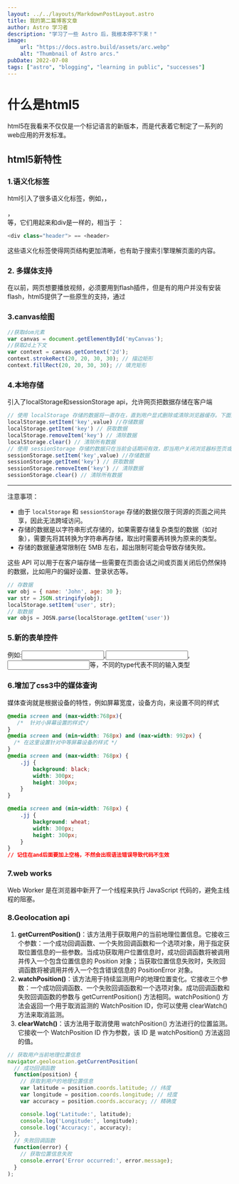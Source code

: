 ```yaml
---
layout: ../../layouts/MarkdownPostLayout.astro
title: 我的第二篇博客文章
author: Astro 学习者
description: "学习了一些 Astro 后，我根本停不下来！"
image:
    url: "https://docs.astro.build/assets/arc.webp"
    alt: "Thumbnail of Astro arcs."
pubDate: 2022-07-08
tags: ["astro", "blogging", "learning in public", "successes"]
---
```

# 什么是html5

html5在我看来不仅仅是一个标记语言的新版本，而是代表着它制定了一系列的web应用的开发标准。

## html5新特性

### 	1.语义化标签

html引入了很多语义化标签，例如<haeder>，<fotter>，<article>，<nav>等，它们用起来和div是一样的，相当于 ：

```javascript
<div class="header"> == <header>
```

这些语义化标签使得网页结构更加清晰，也有助于搜索引擎理解页面的内容。

### 2. 多媒体支持

在以前，网页想要播放视频，必须要用到flash插件，但是有的用户并没有安装flash，html5提供了一些原生的支持，通过<audio><video>标签，可以直接在网页中嵌入音频和视频文件，而不再需要依赖第三方插件。

### 3.canvas绘图

<canvas id="myCanvas" width="500" height="300"></canvas>

```js
//获取dom元素
var canvas = document.getElementById('myCanvas');
//获取2d上下文
var context = canvas.getContext('2d');
context.strokeRect(20, 20, 30, 30); // 描边矩形
context.fillRect(20, 20, 30, 30); // 填充矩形
```

### 4.本地存储

引入了localStorage和sessionStorage api，允许网页把数据存储在客户端

```js
// 使用 localStorage 存储的数据将一直存在，直到用户显式删除或清除浏览器缓存。下面是 localStorage 的一般用法：
localStorage.setItem('key',value) //存储数据
localStorage.getItem('key') // 获取数据
localStorage.removeItem('key') // 清除数据
localStorage.clear() // 清除所有数据
// 使用 sessionStorage 存储的数据只在当前会话期间有效，即当用户关闭浏览器标签页或窗口时，存储的数据将被清除。下面是 sessionStorage 的一般用法：
sessionStorage.setItem('key',value) //存储数据
sessionStorage.getItem('key') // 获取数据
sessionStorage.removeItem('key') // 清除数据
sessionStorage.clear() // 清除所有数据

```

---

 注意事项：

- 由于 `localStorage` 和 `sessionStorage` 存储的数据仅限于同源的页面之间共享，因此无法跨域访问。
- 存储的数据是以字符串形式存储的，如果需要存储复杂类型的数据（如对象），需要先将其转换为字符串再存储，取出时需要再转换为原来的类型。
- 存储的数据量通常限制在 5MB 左右，超出限制可能会导致存储失败。

这些 API 可以用于在客户端存储一些需要在页面会话之间或页面关闭后仍然保持的数据，比如用户的偏好设置、登录状态等。

```js
// 存数据
var obj = { name: 'John', age: 30 }; 
var str = JSON.stringify(obj); 
localStorage.setItem('user', str);
// 取数据
var objs = JOSN.parse(localStorage.getItem('user'))
```

### 5.新的表单控件

例如:<input type='data'></input>,<input type='url'></input>,<input type='email'></input>等，不同的type代表不同的输入类型

### 6.增加了css3中的媒体查询

媒体查询就是根据设备的特性，例如屏幕宽度，设备方向，来设置不同的样式

```css
@media screen and (max-width:768px){
   /*  针对小屏幕设置的样式*/
}
@media screen and (min-width: 768px) and (max-width: 992px) {
  /* 在这里设置针对中等屏幕设备的样式 */
}
@media screen and (max-width: 768px) {
    .jj {
        background: black;
        width: 300px;
        height: 300px;
    }
}

@media screen and (min-width: 768px) {
    .jj {
        background: wheat;
        width: 300px;
        height: 300px;
    }
}
// 记住在and后面要加上空格，不然会出现语法错误导致代码不生效
```

### 7.web works

Web Worker 是在浏览器中新开了一个线程来执行 JavaScript 代码的，避免主线程的阻塞。

### 8.Geolocation  api

1. **getCurrentPosition()**：该方法用于获取用户的当前地理位置信息。它接收三个参数：一个成功回调函数、一个失败回调函数和一个选项对象，用于指定获取位置信息的一些参数。当成功获取用户位置信息时，成功回调函数将被调用并传入一个包含位置信息的 Position 对象；当获取位置信息失败时，失败回调函数将被调用并传入一个包含错误信息的 PositionError 对象。
2. **watchPosition()**：该方法用于持续监测用户的地理位置变化。它接收三个参数：一个成功回调函数、一个失败回调函数和一个选项对象。成功回调函数和失败回调函数的参数与 getCurrentPosition() 方法相同。watchPosition() 方法会返回一个用于取消监测的 WatchPosition ID，你可以使用 clearWatch() 方法来取消监测。
3. **clearWatch()**：该方法用于取消使用 watchPosition() 方法进行的位置监测。它接收一个 WatchPosition ID 作为参数，该 ID 是 watchPosition() 方法返回的值。

```js
// 获取用户当前地理位置信息
navigator.geolocation.getCurrentPosition(
  // 成功回调函数
  function(position) {
    // 获取到用户的地理位置信息
    var latitude = position.coords.latitude; // 纬度
    var longitude = position.coords.longitude; // 经度
    var accuracy = position.coords.accuracy; // 精确度

    console.log('Latitude:', latitude);
    console.log('Longitude:', longitude);
    console.log('Accuracy:', accuracy);
  },
  // 失败回调函数
  function(error) {
    // 获取位置信息失败
    console.error('Error occurred:', error.message);
  }
);
```



